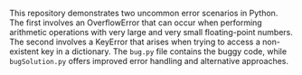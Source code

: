 This repository demonstrates two uncommon error scenarios in Python. The first involves an OverflowError that can occur when performing arithmetic operations with very large and very small floating-point numbers. The second involves a KeyError that arises when trying to access a non-existent key in a dictionary.  The `bug.py` file contains the buggy code, while `bugSolution.py` offers improved error handling and alternative approaches.
